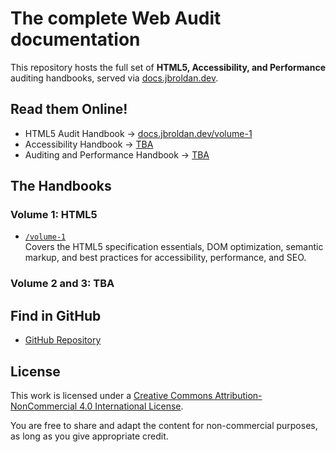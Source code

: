 # The complete Web Audit documentation

This repository hosts the full set of **HTML5, Accessibility, and Performance** auditing handbooks, served via [docs.jbroldan.dev](https://docs.jbroldan.dev).

## Read them Online!

- HTML5 Audit Handbook → [docs.jbroldan.dev/volume-1](https://docs.jbroldan.dev/volume-1)  
- Accessibility Handbook → [TBA](https://docs.jbroldan.dev/volume-2)
- Auditing and Performance Handbook → [TBA](https://docs.jbroldan.dev/volume-3)

## The Handbooks

### Volume 1: HTML5
- [`/volume-1`](./volume-1/)  
  Covers the HTML5 specification essentials, DOM optimization, semantic markup, and best practices for accessibility, performance, and SEO.

### Volume 2 and 3: TBA

## Find in GitHub

- [GitHub Repository](https://github.com/dysk0zero/Web-Audit-Documentation.git)  

## License

This work is licensed under a
[Creative Commons Attribution-NonCommercial 4.0 International License](https://creativecommons.org/licenses/by-nc/4.0/).

You are free to share and adapt the content for non-commercial purposes, as long as you give appropriate credit.